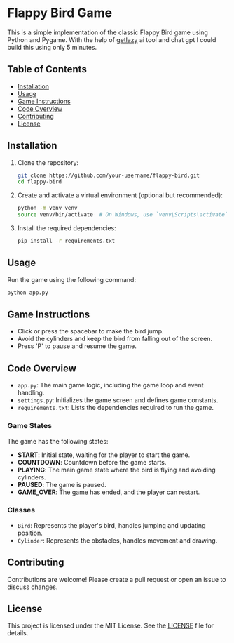 # Flappy Bird Game

This is a simple implementation of the classic Flappy Bird game using Python and Pygame. With the help of [getlazy](https://www.getlazy.ai/) ai tool and chat gpt I could build this using only 5 minutes. 

## Table of Contents

- [Installation](#installation)
- [Usage](#usage)
- [Game Instructions](#game-instructions)
- [Code Overview](#code-overview)
- [Contributing](#contributing)
- [License](#license)

## Installation

1. Clone the repository:
    ```bash
    git clone https://github.com/your-username/flappy-bird.git
    cd flappy-bird
    ```

2. Create and activate a virtual environment (optional but recommended):
    ```bash
    python -m venv venv
    source venv/bin/activate  # On Windows, use `venv\Scripts\activate`
    ```

3. Install the required dependencies:
    ```bash
    pip install -r requirements.txt
    ```

## Usage

Run the game using the following command:
```bash
python app.py
```
## Game Instructions

- Click or press the spacebar to make the bird jump.
- Avoid the cylinders and keep the bird from falling out of the screen.
- Press 'P' to pause and resume the game.

## Code Overview

- `app.py`: The main game logic, including the game loop and event handling.
- `settings.py`: Initializes the game screen and defines game constants.
- `requirements.txt`: Lists the dependencies required to run the game.

### Game States

The game has the following states:
- **START**: Initial state, waiting for the player to start the game.
- **COUNTDOWN**: Countdown before the game starts.
- **PLAYING**: The main game state where the bird is flying and avoiding cylinders.
- **PAUSED**: The game is paused.
- **GAME_OVER**: The game has ended, and the player can restart.

### Classes

- `Bird`: Represents the player's bird, handles jumping and updating position.
- `Cylinder`: Represents the obstacles, handles movement and drawing.

## Contributing

Contributions are welcome! Please create a pull request or open an issue to discuss changes.

## License

This project is licensed under the MIT License. See the [LICENSE](LICENSE) file for details.
